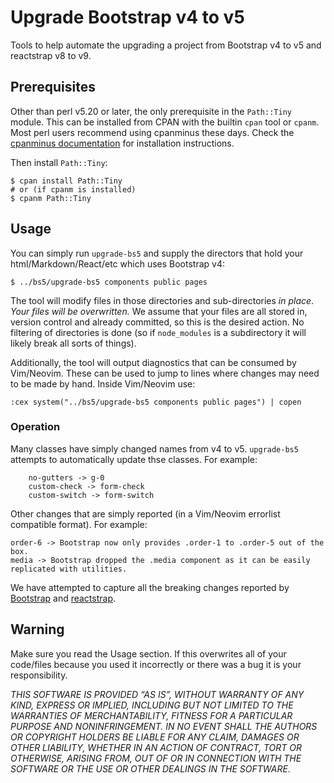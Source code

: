 # Upgrade Bootstrap v4 to v5

Tools to help automate the upgrading a project from Bootstrap v4 to v5 and
reactstrap v8 to v9.

## Prerequisites

Other than perl v5.20 or later, the only prerequisite in the `Path::Tiny`
module. This can be installed from CPAN with the builtin `cpan` tool or
`cpanm`. Most perl users recommend using cpanminus these days. Check the
[cpanminus documentation](https://metacpan.org/pod/App::cpanminus) for
installation instructions.

Then install `Path::Tiny`:

    $ cpan install Path::Tiny
    # or (if cpanm is installed)
    $ cpanm Path::Tiny

## Usage

You can simply run `upgrade-bs5` and supply the directors that hold your
html/Markdown/React/etc which uses Bootstrap v4:

    $ ../bs5/upgrade-bs5 components public pages

The tool will modify files in those directories and sub-directories *in place*.
_Your files will be overwritten._ We assume that your files are all stored in,
version control and already committed, so this is the desired action. No
filtering of directories is done (so if `node_modules` is a subdirectory it
will likely break all sorts of things).

Additionally, the tool will output diagnostics that can be consumed by
Vim/Neovim. These can be used to jump to lines where changes may need to be
made by hand. Inside Vim/Neovim use:

    :cex system("../bs5/upgrade-bs5 components public pages") | copen

### Operation

Many classes have simply changed names from v4 to v5. `upgrade-bs5` attempts to
automatically update thse classes. For example:

        no-gutters -> g-0
        custom-check -> form-check
        custom-switch -> form-switch

Other changes that are simply reported (in a Vim/Neovim errorlist compatible
format). For example:

    order-6 -> Bootstrap now only provides .order-1 to .order-5 out of the box.
    media -> Bootstrap dropped the .media component as it can be easily replicated with utilities.

We have attempted to capture all the breaking changes reported by
[Bootstrap](https://getbootstrap.com/docs/5.3/migration/#utilities) and
[reactstrap](https://reactstrap.github.io/?path=/docs/home-upgrading--page).

## Warning

Make sure you read the Usage section. If this overwrites all of your code/files
because you used it incorrectly or there was a bug it is your responsibility.

*THIS SOFTWARE IS PROVIDED “AS IS”, WITHOUT WARRANTY OF ANY KIND, EXPRESS OR
IMPLIED, INCLUDING BUT NOT LIMITED TO THE WARRANTIES OF MERCHANTABILITY,
FITNESS FOR A PARTICULAR PURPOSE AND NONINFRINGEMENT. IN NO EVENT SHALL THE
AUTHORS OR COPYRIGHT HOLDERS BE LIABLE FOR ANY CLAIM, DAMAGES OR OTHER
LIABILITY, WHETHER IN AN ACTION OF CONTRACT, TORT OR OTHERWISE, ARISING FROM,
OUT OF OR IN CONNECTION WITH THE SOFTWARE OR THE USE OR OTHER DEALINGS IN THE
SOFTWARE.*

